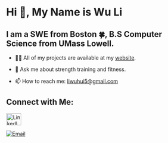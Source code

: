 # Hi 👋, My Name is Wu Li
## I am a SWE from Boston 🍀, B.S Computer Science from UMass Lowell.

- 👨‍💻 All of my projects are available at my [website](wuhuili.com).
  
- 💬 Ask me about strength training and fitness.
  
- 📫 How to reach me: liwuhui5@gmail.com

## Connect with Me:
<a href="https://www.linkedin.com/in/liwuhui">
  <img src="https://cdn.jsdelivr.net/gh/devicons/devicon/icons/linkedin/linkedin-original.svg" alt="LinkedIn" width="40" height="32"/>
</a>

[![Email](https://img.shields.io/badge/Email-D14836?style=for-the-badge&logo=gmail&logoColor=white)](mailto:liwuhui5@gmail.com)
